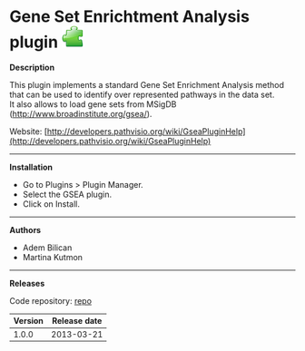 # Gene Set Enrichtment Analysis plugin ![](/images/plugins/plugin.png)

**Description**

This plugin implements a standard Gene Set Enrichment Analysis method that can be used to identify over represented pathways in the data set.<br>It also allows to load gene sets from MSigDB (http://www.broadinstitute.org/gsea/).

Website: [http://developers.pathvisio.org/wiki/GseaPluginHelp](http://developers.pathvisio.org/wiki/GseaPluginHelp)

----

**Installation** 
* Go to Plugins > Plugin Manager. 
* Select the GSEA plugin.
* Click on Install.

----

**Authors**
* Adem Bilican
* Martina Kutmon

---- 

**Releases**

Code repository: [repo](link)

| Version | Release date |
| ------- |:------------:| 
| 1.0.0 | 2013-03-21 | 


